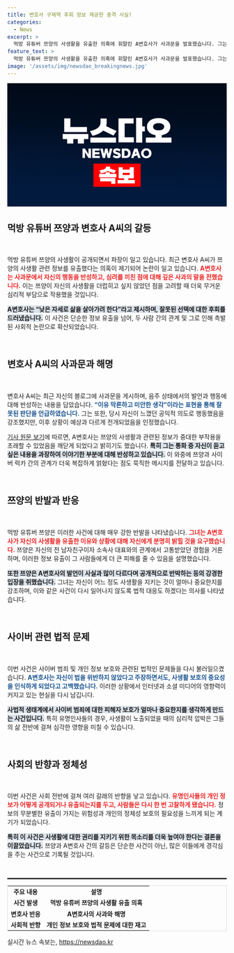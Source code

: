 ```yaml
---
title: 변호사 구제역 후회 정보 제공한 충격 사실!
categories:
  - News
excerpt: >
  먹방 유튜버 쯔양의 사생활을 유출한 의혹에 휘말린 A변호사가 사과문을 발표했습니다. 그는 낮은 자세로 살아가겠다며 후회하는 마음을 전했지만, 논란은 더욱 가열되고 있습니다. 과연 그의 반론이 진실일까요?
feature_text: >
  먹방 유튜버 쯔양의 사생활을 유출한 의혹에 휘말린 A변호사가 사과문을 발표했습니다. 그는 낮은 자세로 살아가겠다며 후회하는 마음을 전했지만, 논란은 더욱 가열되고 있습니다. 과연 그의 반론이 진실일까요?
image: '/assets/img/newsdao_breakingnews.jpg'
---
```


<p><img src="/assets/img/newsdao_breakingnews.jpg" alt="cryptoinkorea 속보" /></p>

<h2 data-ke-size="size26">먹방 유튜버 쯔양과 변호사 A씨의 갈등</h2>

<p data-ke-size="size16">&nbsp;</p>

<p>먹방 유튜버 쯔양의 사생활이 공개되면서 파장이 일고 있습니다. 최근 변호사 A씨가 쯔양의 사생활 관련 정보를 유출했다는 의혹이 제기되어 논란이 일고 있습니다. <b><span style="color: #ee2323;">A변호사는 사과문에서 자신의 행동을 반성하고, 심려를 끼친 점에 대해 깊은 사과의 말을 전했습니다.</span></b> 이는 쯔양이 자신의 사생활을 더럽히고 싶지 않았던 점을 고려할 때 더욱 무거운 심리적 부담으로 작용했을 것입니다. </p>

<p><b><span style="background-color: #21538527;">A변호사는 “낮은 자세로 삶을 살아가려 한다”라고 제시하며, 잘못된 선택에 대한 후회를 드러냈습니다.</span></b> 이 사건은 단순한 정보 유출을 넘어, 두 사람 간의 관계 및 그로 인해 촉발된 사회적 논란으로 확산되었습니다.</p>

<p data-ke-size="size16">&nbsp;</p>

<h2 data-ke-size="size26">변호사 A씨의 사과문과 해명</h2>

<p data-ke-size="size16">&nbsp;</p>

<p>변호사 A씨는 최근 자신의 블로그에 사과문을 게시하며, 음주 상태에서의 발언과 행동에 대해 반성하는 내용을 담았습니다. <b><span style="color: #1a5490;">“이유 막론하고 미안한 생각”이라는 표현을 통해 잘못된 판단을 언급하였습니다.</span></b> 그는 또한, 당시 자신이 느꼈던 공익적 의도로 행동했음을 강조했지만, 이후 상황이 예상과 다르게 전개되었음을 인정했습니다.</p>

<p><a href="https://www.example.com" target="_blank">기사 원문 보기</a>에 따르면, A변호사는 쯔양의 사생활과 관련된 정보가 중대한 부작용을 초래할 수 있었음을 깨닫게 되었다고 밝히기도 했습니다. <b><span style="background-color: #21538527;">특히 그는 통화 중 자신이 듣고 싶은 내용을 과장하여 이야기한 부분에 대해 반성하고 있습니다.</span></b> 이 와중에 쯔양과 사이버 럭카 간의 관계가 더욱 복잡하게 얽혔다는 점도 묵직한 메시지를 전달하고 있습니다.</p>

<p data-ke-size="size16">&nbsp;</p>

<h2 data-ke-size="size26">쯔양의 반발과 반응</h2>

<p data-ke-size="size16">&nbsp;</p>

<p>먹방 유튜버 쯔양은 이러한 사건에 대해 매우 강한 반발을 나타냈습니다. <b><span style="color: #ee2323;">그녀는 A변호사가 자신의 사생활을 유출한 이유와 상황에 대해 자신에게 분명히 밝힐 것을 요구했습니다.</span></b> 쯔양은 자신의 전 남자친구이자 소속사 대표와의 관계에서 고통받았던 경험을 거론하며, 이러한 정보 유출이 그 사람들에게 더 큰 피해를 줄 수 있음을 설명했습니다.</p>

<p><b><span style="background-color: #21538527;">또한 쯔양은 A변호사의 발언이 사실과 많이 다르다며 공개적으로 반박하는 등의 강경한 입장을 취했습니다.</span></b> 그녀는 자신이 어느 정도 사생활을 지키는 것이 얼마나 중요한지를 강조하며, 이와 같은 사건이 다시 일어나지 않도록 법적 대응도 하겠다는 의사를 나타냈습니다. </p>

<p data-ke-size="size16">&nbsp;</p>

<h2 data-ke-size="size26">사이버 관련 법적 문제</h2>

<p data-ke-size="size16">&nbsp;</p>

<p>이번 사건은 사이버 범죄 및 개인 정보 보호와 관련된 법적인 문제들을 다시 불러일으켰습니다. <b><span style="color: #1a5490;">A변호사는 자신이 법을 위반하지 않았다고 주장하면서도, 사생활 보호의 중요성을 인식하게 되었다고 고백했습니다.</span></b> 이러한 상황에서 인터넷과 소셜 미디어의 영향력이 커지고 있는 현실을 다시 남깁니다. </p>

<p><b><span style="background-color: #21538527;">사법적 생태계에서 사이버 범죄에 대한 피해자 보호가 얼마나 중요한지를 생각하게 만드는 사건입니다.</span></b> 특히 유명인사들의 경우, 사생활이 노출되었을 때의 심리적 압박은 그들의 삶 전반에 걸쳐 심각한 영향을 미칠 수 있습니다.</p>

<p data-ke-size="size16">&nbsp;</p>

<h2 data-ke-size="size26">사회의 반향과 정체성</h2>

<p data-ke-size="size16">&nbsp;</p>

<p>이번 사건은 사회 전반에 걸쳐 여러 갈래의 반향을 낳고 있습니다. <b><span style="color: #ee2323;">유명인사들의 개인 정보가 어떻게 공개되거나 유출되는지를 두고, 사람들은 다시 한 번 고찰하게 됐습니다.</span></b> 정보의 무분별한 유출이 가지는 위험성과 개인의 정체성 보호의 필요성을 느끼게 되는 계기가 되었습니다.</p>

<p><b><span style="background-color: #21538527;">특히 이 사건은 사생활에 대한 권리를 지키기 위한 목소리를 더욱 높여야 한다는 결론을 이끌었습니다.</span></b> 쯔양과 A변호사 간의 갈등은 단순한 사건이 아닌, 많은 이들에게 경각심을 주는 사건으로 기록될 것입니다.   </p>

<p data-ke-size="size16">&nbsp;</p>

<hr style="border: 1px solid #333;">

<table style="width: 100%; border: 1px solid #ddd;">
  <tr>
    <td style="text-align: center; height: 17px;"><b>주요 내용</b></td>
    <td style="text-align: center; height: 17px;"><b>설명</b></td>
  </tr>
  <tr>
    <td style="text-align: center; height: 17px;"><b>사건 발생</b></td>
    <td style="text-align: center; height: 17px;"><b>먹방 유튜버 쯔양의 사생활 유출 의혹</b></td>
  </tr>
  <tr>
    <td style="text-align: center; height: 17px;"><b>변호사 반응</b></td>
    <td style="text-align: center; height: 17px;"><b>A변호사의 사과와 해명</b></td>
  </tr>
  <tr>
    <td style="text-align: center; height: 17px;"><b>사회적 반향</b></td>
    <td style="text-align: center; height: 17px;"><b>개인 정보 보호와 법적 문제에 대한 재고</b></td>
  </tr>
</table>
실시간 뉴스 속보는, <a href="https://newsdao.kr" rel="dofollow">https://newsdao.kr</a>


